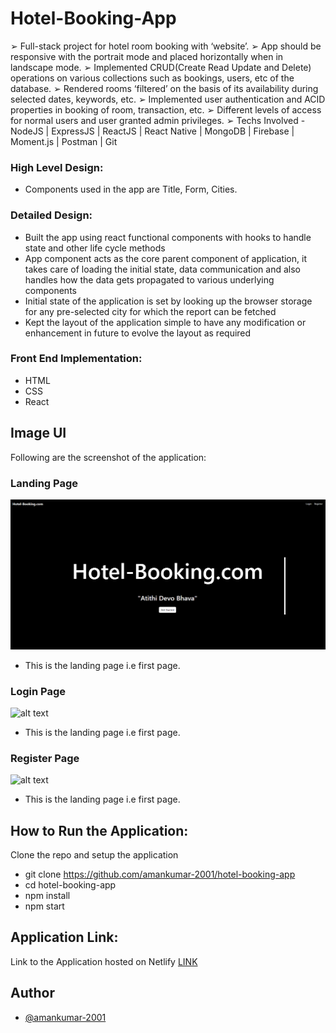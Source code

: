 
# Hotel-Booking-App

➢ Full-stack project for hotel room booking with ‘website’.
➢ App should be responsive with the portrait mode and placed horizontally when in landscape mode.
➢ Implemented CRUD(Create Read Update and Delete) operations on various collections such as bookings, users, etc of the database.
➢ Rendered rooms ‘filtered’ on the basis of its availability during selected dates, keywords, etc.
➢ Implemented user authentication and ACID properties in booking of room, transaction, etc.
➢ Different levels of access for normal users and user granted admin privileges.
➢ Techs Involved - NodeJS | ExpressJS | ReactJS | React Native | MongoDB | Firebase | Moment.js | Postman | Git


### High Level Design:

- Components used in the app are Title, Form, Cities.

### Detailed Design:

- Built the app using react functional components with hooks to handle state and other life cycle methods
- App component acts as the core parent component of application, it takes care of loading the initial state, data communication and also handles how the data gets propagated to various underlying components
- Initial state of the application is set by looking up the browser storage for any pre-selected city for which the report can be fetched
- Kept the layout of the application simple to have any modification or enhancement in future to evolve the layout as required

### Front End Implementation:

- HTML
- CSS
- React

## Image UI
Following are the screenshot of the application:

### Landing Page
![alt text](./client/public/landingPicture.png)
- This is the landing page i.e first page.

### Login Page
![alt text](./client/public/loginPicture.png)
- This is the landing page i.e first page.

### Register Page
![alt text](./client/public/registerPicture.png)
- This is the landing page i.e first page.


## How to Run the Application:

Clone the repo and setup the application

- git clone https://github.com/amankumar-2001/hotel-booking-app
- cd hotel-booking-app
- npm install
- npm start


## Application Link:

Link to the Application hosted on Netlify [LINK](https://hotel-booking-hnkaj9iio-amankumar-2001.vercel.app/)



## Author

- [@amankumar-2001](https://www.github.com/amankumar-2001)

